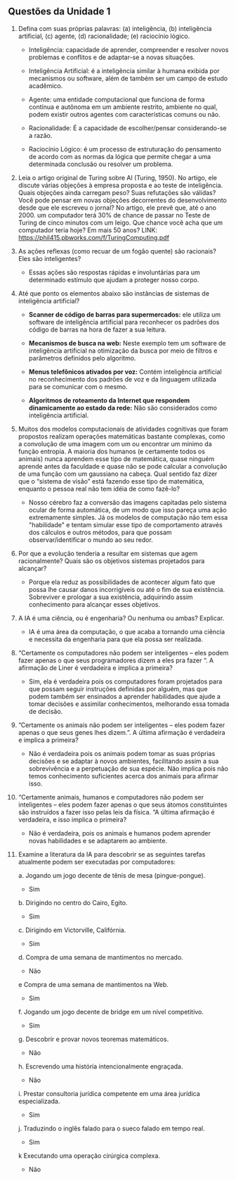 ## Questões da Unidade 1
1. Defina com suas próprias palavras: (a) inteligência, (b) inteligência artificial, (c) agente, (d)
racionalidade; (e) raciocínio lógico.

    - Inteligência: capacidade de aprender, compreender e resolver novos problemas e conflitos e de adaptar-se a novas situações.

    - Inteligência Artificial:  é a inteligência similar à humana exibida por mecanismos ou software, além de também ser um campo de estudo acadêmico.

    - Agente: uma entidade computacional que funciona de forma contínua e autônoma em um ambiente restrito, ambiente no qual, podem existir outros agentes com características comuns ou não.

    - Racionalidade: É a capacidade de escolher/pensar considerando-se a razão.

    - Raciocínio Lógico: é um processo de estruturação do pensamento de acordo com as normas da lógica que permite chegar a uma determinada conclusão ou resolver um problema.


2. Leia o artigo original de Turing sobre Al (Turing, 1950). No artigo, ele discute várias objeções à empresa proposta e ao teste de inteligência. Quais objeções ainda carregam peso? Suas refutações são válidas? Você pode pensar em novas objeções decorrentes do desenvolvimento desde que ele escreveu o jornal? No artigo, ele prevê que, até o ano 2000. um computador terá 30% de chance de passar no Teste de Turing de cinco minutos com um leigo.
Que chance você acha que um computador teria hoje? Em mais 50 anos?
LINK: https://phil415.pbworks.com/f/TuringComputing.pdf


3. As ações reflexas (como recuar de um fogão quente) são racionais? Eles são inteligentes?

    - Essas ações são respostas rápidas e involuntárias para um determinado estímulo que ajudam a proteger nosso corpo.


4. Até que ponto os elementos abaixo são instâncias de sistemas de inteligência artificial?

    - **Scanner de código de barras para supermercados:** ele utiliza um software de inteligência artificial para reconhecer os padrões dos código de barras na hora de fazer a sua leitura.

    - **Mecanismos de busca na web:** Neste exemplo tem um software de inteligência artificial na otimização da busca por meio de filtros e parâmetros definidos pelo algoritmo.

    - **Menus telefônicos ativados por voz:** Contém inteligência artificial no reconhecimento dos padrões de voz e da linguagem utilizada para se comunicar com o mesmo.
        
    - **Algoritmos de roteamento da Internet que respondem dinamicamente ao estado da rede:** Não são considerados como inteligência artificial.


5. Muitos dos modelos computacionais de atividades cognitivas que foram propostos
realizam operações matemáticas bastante complexas, como a convolução de uma imagem com um
ou encontrar um mínimo da função entropia. A maioria dos humanos (e certamente todos os animais) nunca
aprendem esse tipo de matemática, quase ninguém aprende antes da faculdade e quase não
se pode calcular a convolução de uma função com um gaussiano na cabeça. Qual sentido
faz dizer que o “sistema de visão” está fazendo esse tipo de matemática, enquanto o
pessoa real não tem idéia de como fazê-lo? 

    - Nosso cérebro faz a conversão das imagens capitadas pelo sistema ocular de forma automática, de um modo que isso pareça uma ação extremamente simples. Já os modelos de computação não tem essa "habilidade" e tentam simular esse tipo de comportamento através dos cálculos e outros métodos, para que possam observar/identificar o mundo ao seu redor.


6. Por que a evolução tenderia a resultar em sistemas que agem racionalmente? Quais são os objetivos
sistemas projetados para alcançar?

    - Porque ela reduz as possibilidades de acontecer algum fato que possa lhe causar danos incorrigíveis ou até o fim de sua existência. Sobreviver e prologar a sua existência, adquirindo assim conhecimento para alcançar esses objetivos.


7. A IA é uma ciência, ou é engenharia? Ou nenhuma ou ambas? Explicar.
    
    - IA é uma área da computação, o que acaba a tornando uma ciência e necessita da engenharia para que ela possa ser realizada.


8. “Certamente os computadores não podem ser inteligentes – eles podem fazer apenas o que seus programadores dizem a eles pra fazer “. A afirmação de Liner é verdadeira e implica a primeira? 

    - Sim, ela é verdadeira pois os computadores foram projetados para que possam seguir instruções definidas por alguém, mas que podem também ser ensinados a aprender habilidades que ajude a tomar decisões e assimilar conhecimentos, melhorando essa tomada de decisão.


9. ”Certamente os animais não podem ser inteligentes – eles podem fazer apenas o que seus genes lhes dizem.”. A última afirmação é verdadeira e implica a primeira? 

    - Não é verdadeira pois os animais podem tomar as suas próprias decisões e se adaptar à novos ambientes, facilitando assim a sua sobrevivência e a perpetuação de sua espécie.
    Não implica pois não temos conhecimento suficientes acerca dos animais para afirmar isso.


10. “Certamente animais, humanos e computadores não podem ser inteligentes – eles podem fazer apenas o que seus átomos constituintes são instruídos a fazer isso pelas leis da física. “A última afirmação é verdadeira, e isso implica o primeira?

    - Não é verdadeira, pois os animais e humanos podem aprender novas habilidades e se adaptarem ao ambiente.


11. Examine a literatura da IA ​​para descobrir se as seguintes tarefas atualmente podem ser executadas por computadores:

    a. Jogando um jogo decente de tênis de mesa (pingue-pongue).
    - Sim

    b. Dirigindo no centro do Cairo, Egito.
    - Sim

    c. Dirigindo em Victorville, Califórnia.
    - Sim

    d. Compra de uma semana de mantimentos no mercado.
    - Não

    e Compra de uma semana de mantimentos na Web.
    - Sim

    f. Jogando um jogo decente de bridge em um nível competitivo.
    - Sim

    g. Descobrir e provar novos teoremas matemáticos.
    - Não

    h. Escrevendo uma história intencionalmente engraçada.
    - Não

    i. Prestar consultoria jurídica competente em uma área jurídica especializada.
    - Sim

    j. Traduzindo o inglês falado para o sueco falado em tempo real.
    - Sim

    k Executando uma operação cirúrgica complexa.
    - Não
